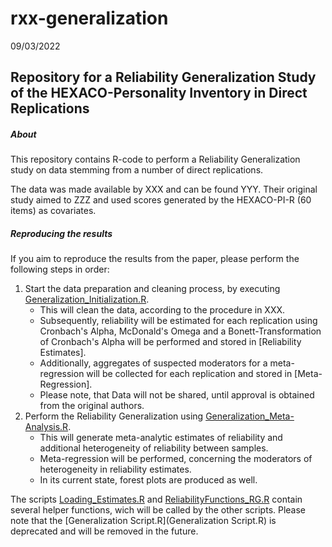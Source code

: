 # rxx-generalization

09/03/2022

## Repository for a Reliability Generalization Study of the HEXACO-Personality Inventory in Direct Replications

##### About

This repository contains R-code to perform a Reliability Generalization study on data stemming from a number of direct replications.

The data was made available by XXX and can be found YYY. Their original study aimed to ZZZ and used scores generated by the HEXACO-PI-R (60 items) as covariates.

##### Reproducing the results

If you aim to reproduce the results from the paper, please perform the following steps in order:

1. Start the data preparation and cleaning process, by executing [Generalization_Initialization.R](Generalization_Initialization.R).
   - This will clean the data, according to the procedure in XXX.
   - Subsequently, reliability will be estimated for each replication using Cronbach's Alpha, McDonald's Omega and a Bonett-Transformation of Cronbach's Alpha will be performed and stored in [Reliability Estimates].
   - Additionally, aggregates of suspected moderators for a meta-regression will be collected for each replication and stored in [Meta-Regression].
   - Please note, that Data will not be shared, until approval is obtained from the original authors.
2. Perform the Reliability Generalization using [Generalization_Meta-Analysis.R](Generalization_Meta-Analysis.R).
   - This will generate meta-analytic estimates of reliability and additional heterogeneity of reliability between samples.
   - Meta-regression will be performed, concerning the moderators of heterogeneity in reliability estimates.
   - In its current state, forest plots are produced as well.

The scripts [Loading_Estimates.R](Loading_Estimates.R) and [ReliabilityFunctions_RG.R](ReliabilityFunctions_RG.R) contain several helper functions, wich will be called by the other scripts. Please note that the [Generalization Script.R](Generalization Script.R) is deprecated and will be removed in the future.

